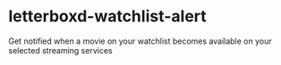 # letterboxd-watchlist-alert
Get notified when a movie on your watchlist becomes available on your selected streaming services
